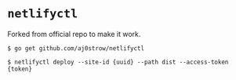 # `netlifyctl`

Forked from official repo to make it work. 

```
$ go get github.com/aj0strow/netlifyctl
```

```
$ netlifyctl deploy --site-id {uuid} --path dist --access-token {token}
````
